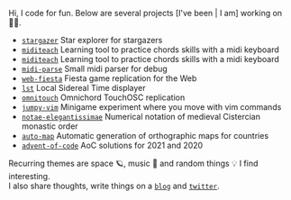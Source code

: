 Hi, I code for fun. Below are several projects [I've been | I am] working on 👨‍💻.  

- [`stargazer`](https://github.com/alelouis/stargazer) Star explorer for stargazers
- [`miditeach`](https://github.com/alelouis/midiTeach) Learning tool to practice chords skills with a midi keyboard
- [`miditeach`](https://github.com/alelouis/midiTeach) Learning tool to practice chords skills with a midi keyboard
- [`midi-parse`](https://github.com/alelouis/midi-parse) Small midi parser for debug
- [`web-fiesta`](https://github.com/alelouis/web-fiesta) Fiesta game replication for the Web
- [`lst`](https://github.com/alelouis/lst) Local Sidereal Time displayer
- [`omnitouch`](https://github.com/alelouis/omnitouch) Omnichord TouchOSC replication
- [`jumpy-vim`](https://github.com/alelouis/jumpy-vim) Minigame experiment where you move with vim commands
- [`notae-elegantissimae`](https://github.com/alelouis/notae-elegantissimae) Numerical notation of medieval Cistercian monastic order
- [`auto-map`](https://github.com/alelouis/auto-map) Automatic generation of orthographic maps for countries
- [`advent-of-code`](https://github.com/alelouis/advent-of-code) AoC solutions for 2021 and 2020

Recurring themes are space 🪐, music 🎹 and random things 💡 I find interesting.  
I also share thoughts, write things on a [`blog`](https://alelouis.eu/) and [`twitter`](https://twitter.com/_alelouis).
